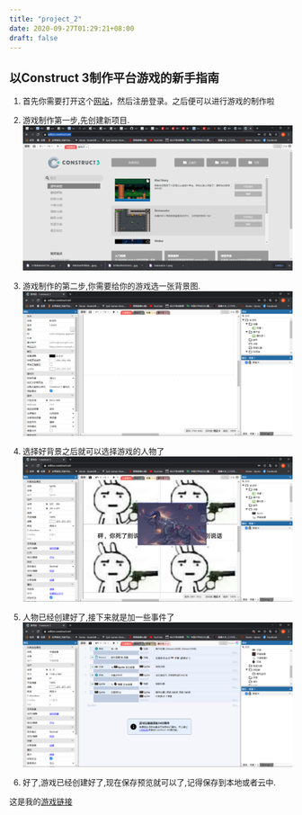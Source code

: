 ```yaml
---
title: "project_2"
date: 2020-09-27T01:29:21+08:00
draft: false
---
```

## 以Construct 3制作平台游戏的新手指南

1. 首先你需要打开这个[网站](https://editor.construct.net/)，然后注册登录。之后便可以进行游戏的制作啦

1. 游戏制作第一步,先创建新项目.![新项目示例](https://raw.githubusercontent.com/LinsenTaixian/images/master/homework_images/project_2/%E6%96%B0%E9%A1%B9%E7%9B%AE%E7%A4%BA%E4%BE%8B.png)

1. 游戏制作的第二步,你需要给你的游戏选一张背景图. ![背景图选取示例](https://raw.githubusercontent.com/LinsenTaixian/images/master/homework_images/project_2/%E8%83%8C%E6%99%AF%E7%A4%BA%E4%BE%8B.png)

1. 选择好背景之后就可以选择游戏的人物了 ![创建人物示例](https://raw.githubusercontent.com/LinsenTaixian/images/master/homework_images/project_2/%E5%88%9B%E5%BB%BA%E4%BA%BA%E7%89%A9%E7%A4%BA%E4%BE%8B.png)

1. 人物已经创建好了,接下来就是加一些事件了 ![事件创建示例](https://raw.githubusercontent.com/LinsenTaixian/images/master/homework_images/project_2/%E5%88%9B%E5%BB%BA%E4%BA%8B%E4%BB%B6%E7%A4%BA%E4%BE%8B.png)

1. 好了,游戏已经创建好了,现在保存预览就可以了,记得保存到本地或者云中.

这是我的[游戏链接](https://1drv.ms/u/s!ArFPSUa8wU09j1JPL4Uyop-Gkbej?e=IjRNGt)